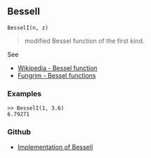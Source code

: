 ## BesselI

```
BesselI(n, z) 
```

> modified Bessel function of the first kind. 

See
* [Wikipedia - Bessel function](https://en.wikipedia.org/wiki/Bessel_function)
* [Fungrim - Bessel functions](http://fungrim.org/topic/Bessel_functions/)


### Examples

```
>> BesselI(1, 3.6)
6.79271
```

### Github

* [Implementation of BesselI](https://github.com/axkr/symja_android_library/blob/master/symja_android_library/matheclipse-core/src/main/java/org/matheclipse/core/builtin/BesselFunctions.java#L515) 
